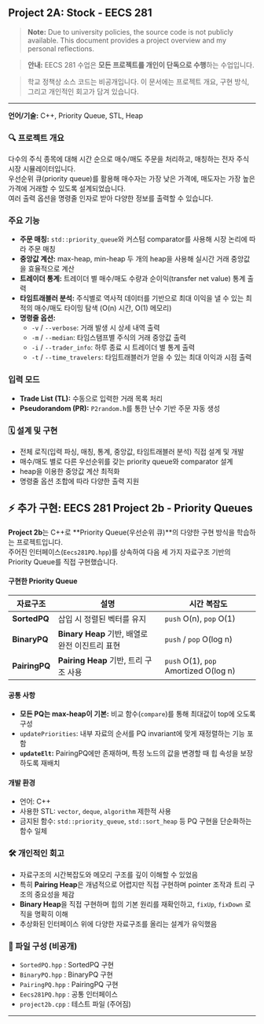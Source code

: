 ## Project 2A: Stock - EECS 281

> **Note:** Due to university policies, the source code is not publicly available. This document provides a project overview and my personal reflections.

> **안내:** EECS 281 수업은 **모든 프로젝트를 개인이 단독으로 수행**하는 수업입니다.  

> 학교 정책상 소스 코드는 비공개입니다. 이 문서에는 프로젝트 개요, 구현 방식, 그리고 개인적인 회고가 담겨 있습니다.

---


**언어/기술:** C++, Priority Queue, STL, Heap  

### 🔍 프로젝트 개요
다수의 주식 종목에 대해 시간 순으로 매수/매도 주문을 처리하고, 매칭하는 전자 주식 시장 시뮬레이터입니다.  
우선순위 큐(priority queue)를 활용해 매수자는 가장 낮은 가격에, 매도자는 가장 높은 가격에 거래할 수 있도록 설계되었습니다.  
여러 출력 옵션을 명령줄 인자로 받아 다양한 정보를 출력할 수 있습니다.

### 주요 기능
- **주문 매칭:** `std::priority_queue`와 커스텀 comparator를 사용해 시장 논리에 따라 주문 매칭
- **중앙값 계산:** max-heap, min-heap 두 개의 heap을 사용해 실시간 거래 중앙값을 효율적으로 계산
- **트레이더 통계:** 트레이더 별 매수/매도 수량과 순이익(transfer net value) 통계 출력
- **타임트래블러 분석:** 주식별로 역사적 데이터를 기반으로 최대 이익을 낼 수 있는 최적의 매수/매도 타이밍 탐색 (O(n) 시간, O(1) 메모리)
- **명령줄 옵션:**
  - `-v` / `--verbose`: 거래 발생 시 상세 내역 출력
  - `-m` / `--median`: 타임스탬프별 주식의 거래 중앙값 출력
  - `-i` / `--trader_info`: 하루 종료 시 트레이더 별 통계 출력
  - `-t` / `--time_travelers`: 타임트래블러가 얻을 수 있는 최대 이익과 시점 출력

### 입력 모드
- **Trade List (TL):** 수동으로 입력한 거래 목록 처리
- **Pseudorandom (PR):** `P2random.h`를 통한 난수 기반 주문 자동 생성

### 🗓 설계 및 구현
- 전체 로직(입력 파싱, 매칭, 통계, 중앙값, 타임트래블러 분석) 직접 설계 및 개발
- 매수/매도 별로 다른 우선순위를 갖는 priority queue와 comparator 설계
- heap을 이용한 중앙값 계산 최적화
- 명령줄 옵션 조합에 따라 다양한 출력 지원



## ⚡ 추가 구현: EECS 281 Project 2b - Priority Queues

**Project 2b**는 C++로 **Priority Queue(우선순위 큐)**의 다양한 구현 방식을 학습하는 프로젝트입니다.  
주어진 인터페이스(`Eecs281PQ.hpp`)를 상속하여 다음 세 가지 자료구조 기반의 Priority Queue를 직접 구현했습니다.

#### 구현한 Priority Queue
| 자료구조  | 설명 | 시간 복잡도 |
| --- | --- | --- |
| **SortedPQ** | 삽입 시 정렬된 벡터를 유지 | `push` O(n), `pop` O(1) |
| **BinaryPQ** | **Binary Heap** 기반, 배열로 완전 이진트리 표현 | `push` / `pop` O(log n) |
| **PairingPQ** | **Pairing Heap** 기반, 트리 구조 사용 | `push` O(1), `pop` Amortized O(log n) |

#### 공통 사항
- **모든 PQ는 max-heap이 기본:** 비교 함수(`compare`)를 통해 최대값이 top에 오도록 구성
- `updatePriorities`: 내부 자료의 순서를 PQ invariant에 맞게 재정렬하는 기능 포함
- **`updateElt`:** PairingPQ에만 존재하며, 특정 노드의 값을 변경할 때 힙 속성을 보장하도록 재배치

#### 개발 환경
- 언어: C++
- 사용한 STL: `vector`, `deque`, `algorithm` 제한적 사용
- 금지된 함수: `std::priority_queue`, `std::sort_heap` 등 PQ 구현을 단순화하는 함수 일체

### 🛠 개인적인 회고
- 자료구조의 시간복잡도와 메모리 구조를 깊이 이해할 수 있었음
- 특히 **Pairing Heap**은 개념적으로 어렵지만 직접 구현하며 pointer 조작과 트리 구조의 중요성을 체감
- **Binary Heap**을 직접 구현하며 힙의 기본 원리를 재확인하고, `fixUp`, `fixDown` 로직을 명확히 이해
- 추상화된 인터페이스 위에 다양한 자료구조를 올리는 설계가 유익했음

### 📁 파일 구성 (비공개)
- `SortedPQ.hpp` : SortedPQ 구현
- `BinaryPQ.hpp` : BinaryPQ 구현
- `PairingPQ.hpp` : PairingPQ 구현
- `Eecs281PQ.hpp` : 공통 인터페이스
- `project2b.cpp` : 테스트 파일 (주어짐)

---
